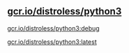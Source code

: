 
[gcr.io/distroless/python3](https://hub.docker.com/r/anjia0532/distroless.python3/tags/)
-----


[gcr.io/distroless/python3:debug](https://hub.docker.com/r/anjia0532/distroless.python3/tags/)


[gcr.io/distroless/python3:latest](https://hub.docker.com/r/anjia0532/distroless.python3/tags/)


